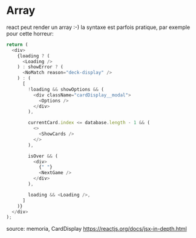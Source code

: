 # Array

react peut render un array :-)
la syntaxe est parfois pratique, par exemple pour cette horreur:

```javascript
return (
  <div>
    {loading ? (
      <Loading />
    ) : showError ? (
      <NoMatch reason="deck-display" />
    ) : (
      [
        !loading && showOptions && (
          <div className="cardDisplay__modal">
            <Options />
          </div>
        ),

        currentCard.index <= database.length - 1 && (
          <>
            <ShowCards />
          </>
        ),

        isOver && (
          <div>
            {" "}
            <NextGame />
          </div>
        ),

        loading && <Loading />,
      ]
    )}
  </div>
);
```

source: memoria, CardDisplay
https://reactjs.org/docs/jsx-in-depth.html
